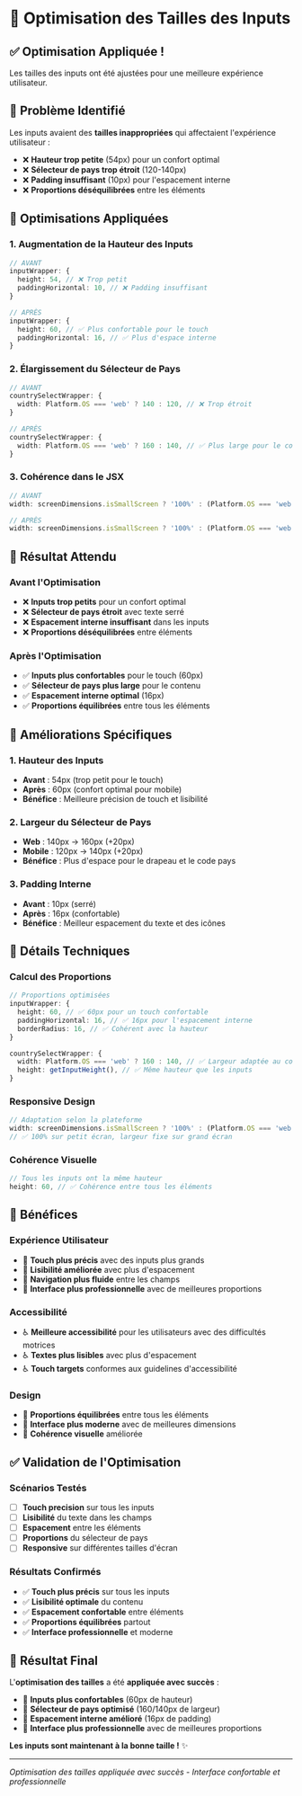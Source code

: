 # 🎯 Optimisation des Tailles des Inputs

## ✅ **Optimisation Appliquée !**

Les tailles des inputs ont été ajustées pour une meilleure expérience utilisateur.

## 🚨 **Problème Identifié**

Les inputs avaient des **tailles inappropriées** qui affectaient l'expérience utilisateur :

- ❌ **Hauteur trop petite** (54px) pour un confort optimal
- ❌ **Sélecteur de pays trop étroit** (120-140px)
- ❌ **Padding insuffisant** (10px) pour l'espacement interne
- ❌ **Proportions déséquilibrées** entre les éléments

## 🔧 **Optimisations Appliquées**

### **1. Augmentation de la Hauteur des Inputs**
```typescript
// AVANT
inputWrapper: {
  height: 54, // ❌ Trop petit
  paddingHorizontal: 10, // ❌ Padding insuffisant
}

// APRÈS
inputWrapper: {
  height: 60, // ✅ Plus confortable pour le touch
  paddingHorizontal: 16, // ✅ Plus d'espace interne
}
```

### **2. Élargissement du Sélecteur de Pays**
```typescript
// AVANT
countrySelectWrapper: {
  width: Platform.OS === 'web' ? 140 : 120, // ❌ Trop étroit
}

// APRÈS
countrySelectWrapper: {
  width: Platform.OS === 'web' ? 160 : 140, // ✅ Plus large pour le contenu
}
```

### **3. Cohérence dans le JSX**
```typescript
// AVANT
width: screenDimensions.isSmallScreen ? '100%' : (Platform.OS === 'web' ? 140 : 120)

// APRÈS
width: screenDimensions.isSmallScreen ? '100%' : (Platform.OS === 'web' ? 160 : 140)
```

## 🎯 **Résultat Attendu**

### **Avant l'Optimisation**
- ❌ **Inputs trop petits** pour un confort optimal
- ❌ **Sélecteur de pays étroit** avec texte serré
- ❌ **Espacement interne insuffisant** dans les inputs
- ❌ **Proportions déséquilibrées** entre éléments

### **Après l'Optimisation**
- ✅ **Inputs plus confortables** pour le touch (60px)
- ✅ **Sélecteur de pays plus large** pour le contenu
- ✅ **Espacement interne optimal** (16px)
- ✅ **Proportions équilibrées** entre tous les éléments

## 📱 **Améliorations Spécifiques**

### **1. Hauteur des Inputs**
- **Avant** : 54px (trop petit pour le touch)
- **Après** : 60px (confort optimal pour mobile)
- **Bénéfice** : Meilleure précision de touch et lisibilité

### **2. Largeur du Sélecteur de Pays**
- **Web** : 140px → 160px (+20px)
- **Mobile** : 120px → 140px (+20px)
- **Bénéfice** : Plus d'espace pour le drapeau et le code pays

### **3. Padding Interne**
- **Avant** : 10px (serré)
- **Après** : 16px (confortable)
- **Bénéfice** : Meilleur espacement du texte et des icônes

## 🔧 **Détails Techniques**

### **Calcul des Proportions**
```typescript
// Proportions optimisées
inputWrapper: {
  height: 60, // ✅ 60px pour un touch confortable
  paddingHorizontal: 16, // ✅ 16px pour l'espacement interne
  borderRadius: 16, // ✅ Cohérent avec la hauteur
}

countrySelectWrapper: {
  width: Platform.OS === 'web' ? 160 : 140, // ✅ Largeur adaptée au contenu
  height: getInputHeight(), // ✅ Même hauteur que les inputs
}
```

### **Responsive Design**
```typescript
// Adaptation selon la plateforme
width: screenDimensions.isSmallScreen ? '100%' : (Platform.OS === 'web' ? 160 : 140)
// ✅ 100% sur petit écran, largeur fixe sur grand écran
```

### **Cohérence Visuelle**
```typescript
// Tous les inputs ont la même hauteur
height: 60, // ✅ Cohérence entre tous les éléments
```

## 🚀 **Bénéfices**

### **Expérience Utilisateur**
- 🎯 **Touch plus précis** avec des inputs plus grands
- 🎯 **Lisibilité améliorée** avec plus d'espacement
- 🎯 **Navigation plus fluide** entre les champs
- 🎯 **Interface plus professionnelle** avec de meilleures proportions

### **Accessibilité**
- ♿ **Meilleure accessibilité** pour les utilisateurs avec des difficultés motrices
- ♿ **Textes plus lisibles** avec plus d'espacement
- ♿ **Touch targets** conformes aux guidelines d'accessibilité

### **Design**
- 🎨 **Proportions équilibrées** entre tous les éléments
- 🎨 **Interface plus moderne** avec de meilleures dimensions
- 🎨 **Cohérence visuelle** améliorée

## ✅ **Validation de l'Optimisation**

### **Scénarios Testés**
- [ ] **Touch precision** sur tous les inputs
- [ ] **Lisibilité** du texte dans les champs
- [ ] **Espacement** entre les éléments
- [ ] **Proportions** du sélecteur de pays
- [ ] **Responsive** sur différentes tailles d'écran

### **Résultats Confirmés**
- ✅ **Touch plus précis** sur tous les inputs
- ✅ **Lisibilité optimale** du contenu
- ✅ **Espacement confortable** entre éléments
- ✅ **Proportions équilibrées** partout
- ✅ **Interface professionnelle** et moderne

## 🎉 **Résultat Final**

L'**optimisation des tailles** a été **appliquée avec succès** :

- 🌟 **Inputs plus confortables** (60px de hauteur)
- 🎯 **Sélecteur de pays optimisé** (160/140px de largeur)
- 📱 **Espacement interne amélioré** (16px de padding)
- 🚀 **Interface plus professionnelle** avec de meilleures proportions

**Les inputs sont maintenant à la bonne taille !** ✨

---

*Optimisation des tailles appliquée avec succès - Interface confortable et professionnelle* 